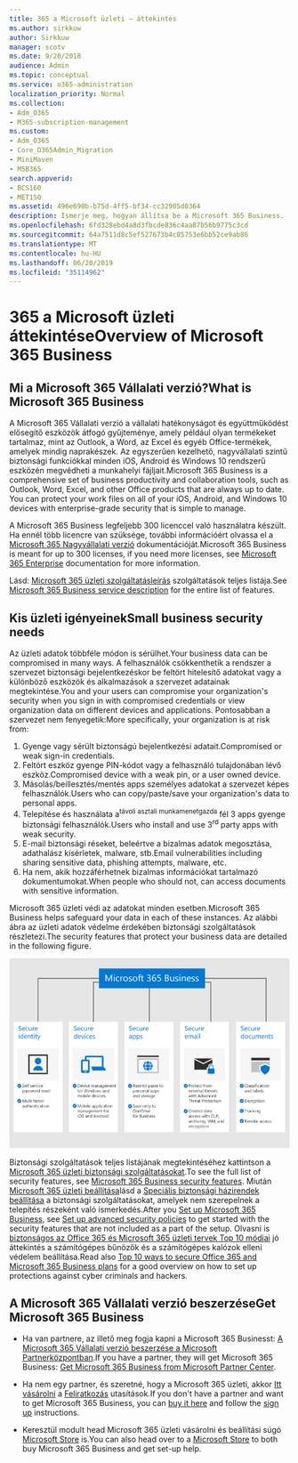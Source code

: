 ```yaml
---
title: 365 a Microsoft üzleti – áttekintés
ms.author: sirkkuw
author: Sirkkuw
manager: scotv
ms.date: 9/20/2018
audience: Admin
ms.topic: conceptual
ms.service: o365-administration
localization_priority: Normal
ms.collection:
- Adm_O365
- M365-subscription-management
ms.custom:
- Adm_O365
- Core_O365Admin_Migration
- MiniMaven
- MSB365
search.appverid:
- BCS160
- MET150
ms.assetid: 496e690b-b75d-4ff5-bf34-cc32905d0364
description: Ismerje meg, hogyan állítsa be a Microsoft 365 Business.
ms.openlocfilehash: 6fd328ebd4a8d3fbcde836c4aa87b56b9775c3cd
ms.sourcegitcommit: 64a7511d8c5ef527673b4c05753e6bb52ce9ab86
ms.translationtype: MT
ms.contentlocale: hu-HU
ms.lasthandoff: 06/20/2019
ms.locfileid: "35114962"
---
```

# <a name="overview-of-microsoft-365-business"></a><span data-ttu-id="15e8a-103">365 a Microsoft üzleti áttekintése</span><span class="sxs-lookup"><span data-stu-id="15e8a-103">Overview of Microsoft 365 Business</span></span>

## <a name="what-is-microsoft-365-business"></a><span data-ttu-id="15e8a-104">Mi a Microsoft 365 Vállalati verzió?</span><span class="sxs-lookup"><span data-stu-id="15e8a-104">What is Microsoft 365 Business</span></span>

<span data-ttu-id="15e8a-p101">A Microsoft 365 Vállalati verzió a vállalati hatékonyságot és együttműködést elősegítő eszközök átfogó gyűjteménye, amely például olyan termékeket tartalmaz, mint az Outlook, a Word, az Excel és egyéb Office-termékek, amelyek mindig naprakészek. Az egyszerűen kezelhető, nagyvállalati szintű biztonsági funkciókkal minden iOS, Android és Windows 10 rendszerű eszközén megvédheti a munkahelyi fájljait.</span><span class="sxs-lookup"><span data-stu-id="15e8a-p101">Microsoft 365 Business is a comprehensive set of business productivity and collaboration tools, such as Outlook, Word, Excel, and other Office products that are always up to date. You can protect your work files on all of your iOS, Android, and Windows 10 devices with enterprise-grade security that is simple to manage.</span></span>
  
<span data-ttu-id="15e8a-107">A Microsoft 365 Business legfeljebb 300 licenccel való használatra készült. Ha ennél több licencre van szüksége, további információért olvassa el a [Microsoft 365 Nagyvállalati verzió](https://go.microsoft.com/fwlink/p/?linkid=860986) dokumentációját.</span><span class="sxs-lookup"><span data-stu-id="15e8a-107">Microsoft 365 Business is meant for up to 300 licenses, if you need more licenses, see [Microsoft 365 Enterprise](https://go.microsoft.com/fwlink/p/?linkid=860986) documentation for more information.</span></span>

<span data-ttu-id="15e8a-108">Lásd: [Microsoft 365 üzleti szolgáltatásleírás](https://docs.microsoft.com/office365/servicedescriptions/microsoft-365-business-service-description) szolgáltatások teljes listája.</span><span class="sxs-lookup"><span data-stu-id="15e8a-108">See [Microsoft 365 Business service description](https://docs.microsoft.com/office365/servicedescriptions/microsoft-365-business-service-description) for the entire list of features.</span></span>
  
## <a name="small-business-security-needs"></a><span data-ttu-id="15e8a-109">Kis üzleti igényeinek</span><span class="sxs-lookup"><span data-stu-id="15e8a-109">Small business security needs</span></span>

<span data-ttu-id="15e8a-110">Az üzleti adatok többféle módon is sérülhet.</span><span class="sxs-lookup"><span data-stu-id="15e8a-110">Your business data can be compromised in many ways.</span></span> <span data-ttu-id="15e8a-111">A felhasználók csökkenthetik a rendszer a szervezet biztonsági bejelentkezéskor be feltört hitelesítő adatokat vagy a különböző eszközök és alkalmazások a szervezet adatainak megtekintése.</span><span class="sxs-lookup"><span data-stu-id="15e8a-111">You and your users can compromise your organization's security when you sign in with compromised credentials or view organization data on different devices and applications.</span></span> <span data-ttu-id="15e8a-112">Pontosabban a szervezet nem fenyegetik:</span><span class="sxs-lookup"><span data-stu-id="15e8a-112">More specifically, your organization is at risk from:</span></span>

1. <span data-ttu-id="15e8a-113">Gyenge vagy sérült biztonságú bejelentkezési adatait.</span><span class="sxs-lookup"><span data-stu-id="15e8a-113">Compromised or weak sign-in credentials.</span></span>
2. <span data-ttu-id="15e8a-114">Feltört eszköz gyenge PIN-kódot vagy a felhasználó tulajdonában lévő eszköz.</span><span class="sxs-lookup"><span data-stu-id="15e8a-114">Compromised device with a weak pin, or a user owned device.</span></span>
3. <span data-ttu-id="15e8a-115">Másolás/beillesztés/mentés apps személyes adatokat a szervezet képes felhasználók.</span><span class="sxs-lookup"><span data-stu-id="15e8a-115">Users who can copy/paste/save your organization's data to personal apps.</span></span>
4. <span data-ttu-id="15e8a-116">Telepítése és használata a<sup>távoli asztali munkamenetgazda</sup> fél 3 apps gyenge biztonsági felhasználók.</span><span class="sxs-lookup"><span data-stu-id="15e8a-116">Users who install and use 3<sup>rd</sup> party apps with weak security.</span></span>
5. <span data-ttu-id="15e8a-117">E-mail biztonsági réseket, beleértve a bizalmas adatok megosztása, adathalász kísérletek, malware, stb.</span><span class="sxs-lookup"><span data-stu-id="15e8a-117">Email vulnerabilities including sharing sensitive data, phishing attempts, malware, etc.</span></span>
6. <span data-ttu-id="15e8a-118">Ha nem, akik hozzáférhetnek bizalmas információkat tartalmazó dokumentumokat.</span><span class="sxs-lookup"><span data-stu-id="15e8a-118">When people who should not, can access documents with sensitive information.</span></span>

<span data-ttu-id="15e8a-119">Microsoft 365 üzleti védi az adatokat minden esetben.</span><span class="sxs-lookup"><span data-stu-id="15e8a-119">Microsoft 365 Business helps safeguard your data in each of these instances.</span></span> <span data-ttu-id="15e8a-120">Az alábbi ábra az üzleti adatok védelme érdekében biztonsági szolgáltatások részletezi.</span><span class="sxs-lookup"><span data-stu-id="15e8a-120">The security features that protect your business data are detailed in the following figure.</span></span>

![Egy szám, amely azt mutatja, hogyan M365B védi az üzleti.](media/m365businessvalueadd.png)

<span data-ttu-id="15e8a-122">Biztonsági szolgáltatások teljes listájának megtekintéséhez kattintson a [Microsoft 365 üzleti biztonsági szolgáltatásokat](security-features.md).</span><span class="sxs-lookup"><span data-stu-id="15e8a-122">To see the full list of security features, see [Microsoft 365 Business security features](security-features.md).</span></span> <span data-ttu-id="15e8a-123">Miután [Microsoft 365 üzleti beállítása](set-up.md)lásd a [Speciális biztonsági házirendek beállítása](set-up-advanced-security.md) a biztonsági szolgáltatásokat, amelyek nem szerepelnek a telepítés részeként való ismerkedés.</span><span class="sxs-lookup"><span data-stu-id="15e8a-123">After you [Set up Microsoft 365 Business](set-up.md), see [Set up advanced security policies](set-up-advanced-security.md) to get started with the security features that are not included as a part of the setup.</span></span> <span data-ttu-id="15e8a-124">Olvasni is [biztonságos az Office 365 és Microsoft 365 üzleti tervek Top 10 módjai](https://docs.microsoft.com/office365/admin/security-and-compliance/secure-your-business-data) jó áttekintés a számítógépes bűnözők és a számítógépes kalózok elleni védelem beállítása.</span><span class="sxs-lookup"><span data-stu-id="15e8a-124">Read also [Top 10 ways to secure Office 365 and Microsoft 365 Business plans](https://docs.microsoft.com/office365/admin/security-and-compliance/secure-your-business-data) for a good overview on how to set up protections against cyber criminals and hackers.</span></span>

## <a name="get-microsoft-365-business"></a><span data-ttu-id="15e8a-125">A Microsoft 365 Vállalati verzió beszerzése</span><span class="sxs-lookup"><span data-stu-id="15e8a-125">Get Microsoft 365 Business</span></span>

- <span data-ttu-id="15e8a-126">Ha van partnere, az illető meg fogja kapni a Microsoft 365 Businesst: [A Microsoft 365 Vállalati verzió beszerzése a Microsoft Partnerközpontban](get-microsoft-365-business.md#get-microsoft-365-business-from-microsoft-partner-center).</span><span class="sxs-lookup"><span data-stu-id="15e8a-126">If you have a partner, they will get Microsoft 365 Business: [Get Microsoft 365 Business from Microsoft Partner Center](get-microsoft-365-business.md#get-microsoft-365-business-from-microsoft-partner-center).</span></span>

- <span data-ttu-id="15e8a-127">Ha nem egy partner, és szeretné, hogy a Microsoft 365 üzleti, akkor [Itt vásárolni](https://www.microsoft.com/microsoft-365/business) a [Feliratkozás](sign-up.md) utasítások.</span><span class="sxs-lookup"><span data-stu-id="15e8a-127">If you don't have a partner and want to get Microsoft 365 Business, you can [buy it here](https://www.microsoft.com/microsoft-365/business) and follow the [sign up](sign-up.md) instructions.</span></span>

- <span data-ttu-id="15e8a-128">Keresztül modult head Microsoft 365 üzleti vásárolni és beállítási súgó [Microsoft Store](https://www.microsoft.com/en-us/store/locations/find-a-store?icid=en-us_UF_FAS) is.</span><span class="sxs-lookup"><span data-stu-id="15e8a-128">You can also head over to a [Microsoft Store](https://www.microsoft.com/en-us/store/locations/find-a-store?icid=en-us_UF_FAS) to both buy Microsoft 365 Business and get set-up help.</span></span>